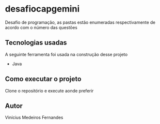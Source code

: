 # desafiocapgemini
Desafio de programação, as pastas estão enumeradas respectivamente de acordo com o número das questões

## Tecnologias usadas
A seguinte ferramenta foi usada na construção desse projeto
- Java

## Como executar o projeto
Clone o repositório e execute aonde preferir

## Autor
Vinícius Medeiros Fernandes
